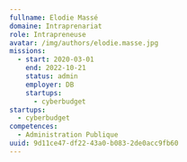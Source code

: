 ```yaml
---
fullname: Elodie Massé
domaine: Intraprenariat
role: Intrapreneuse
avatar: /img/authors/elodie.masse.jpg
missions:
  - start: 2020-03-01
    end: 2022-10-21
    status: admin
    employer: DB
    startups:
      - cyberbudget
startups:
  - cyberbudget
competences:
  - Administration Publique
uuid: 9d11ce47-df22-43a0-b083-2de0acc9fb60
---
```

